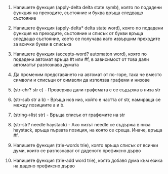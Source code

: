 1. Напишете функция (apply-delta delta state symb), която по подадени функция на преходите, състояние и буква връща следващо състояние

2. Напишете функция (apply-delta* delta state word), която по подадени функция на преходите, състояние и списък от букви връща следващо състояние, което се получава като извършим преходите за всички букви в списъка

3. Напишете функция (accepts-word? automaton word), която по подадени автомат връща #t или #f, в зависимост от това дали автоматът разпознава думата
 
4. Да променим представянето на автомат от по-горе, така че вместо символи и списъци от символи да използва графеми и низове

5. (str-chr? str c) - Проверява дали графемата c се съдържа в низа str

6. (str-sub str a b) - Връща нов низ, който е частта от str, намираща се между позициите a и b.

7. (string->list str) - Връща списък от графемите на str

8. (str-str? needle haystack) - Ако низът needle се съдържа в низа haystack, връща първата позиция, на която се среща. Иначе, връща #f.

9. Напишете функция (trie-words trie), която връща списък от всички думи, които се разпознават от даденото префиксно дърво

10. Напишете функция (trie-add word trie), която добавя дума към езика на дадено префиксно дърво
